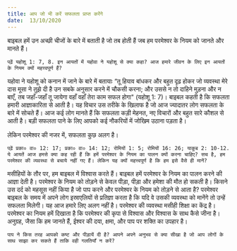 ```yaml
---
title: आप जो भी करें सफलता प्राप्त करेंगे
date:  13/10/2020
---
```


बाइबल हमें उन अच्छी चीजों के बारे में बताती है जो तब होती हैं जब हम परमेश्वर के नियम को जानते और मानते हैं।

`पढ़ें यहोशू 1: 7, 8. इन आयतों में यहोवा ने यहोशू से क्या कहा? आज हमारे जीवन के लिए इन आयतों के नियम क्यों महत्त्वपूर्ण हैं?`

यहोवा ने यहोशू को कनान में जाने के बारे में बतायाः “तू हियाव बांधकर और बहुत दृढ़ होकर जो व्यवस्था मेरे दास मूसा ने तुझे दी है उन सबके अनुसार करने में चौकसी करना; और उससे न तो दाहिने मुड़ना और न बाएँ, तब जहाँ-जहाँ तू जायेगा वहाँ वहाँ तेरा काम सफल होगा" (यहोशू 1: 7)। बाइबल कहती है कि सफलता हमारी आज्ञाकारिता से आती है। यह विचार उस तरीके के खिलाफ है जो आज ज्यादातर लोग सफलता के बारे में सोचते हैं। आज कई लोग मानते हैं कि सफलता कड़ी मेहनत, नए विचारों और बहुत सारे कौशल से आती है। बड़ी सफलता पाने के लिए आपको कई नौकरियों में जोखिम उठाना पड़ता है।

लेकिन परमेश्वर की नजर में, सफलता कुछ अलग है।

`पढ़ें प्रका० वा० 12: 17; प्रका० वा० 14: 12; रोमियों 1: 5; रोमियों 16: 26; याकूब 2: 10-12. ये आयतें आज हमसे क्या कह रही हैं कि हमें परमेश्वर के नियम का पालन क्यों करना चाहिए? सच है, हम परमेश्वर की व्यवस्था से बचाये नहीं गए हैं। लेकिन यह क्यों महत्त्वपूर्ण है कि हम इसे वैसे ही मानें?`

मसीहियों के तौर पर, हम बाइबल में विश्वास करते हैं। बाइबल हमें परमेश्वर के नियम का पालन करने की आज्ञा देती है। परमेश्वर के नियम को तोड़ने से केवल पीड़ा, पीड़ा और हमेशा की मौत हो सकती है। किसने उस दर्द को महसूस नहीं किया है जो पाप करने और परमेश्वर के नियम को तोड़ने से आता है? परमेश्वर बाइबल के समय में अपने लोग इस्राएलियों से प्रतिज्ञा करता है कि यदि वे उसकी व्यवस्था को मानेंगे तो उन्हें सफलता मिलेगी। यह आज हमारे लिए अलग नहीं है। परमेश्वर की व्यवस्था मसीही शिक्षा का केंद्र है। परमेश्वर का नियम हमें दिखाता है कि परमेश्वर की कृपा से विश्वास और विश्वास के साथ कैसे जीना है। अनुग्रह, जैसा कि हम जानते हैं, ईश्वर की दया, क्षमा, और पाप पर शक्ति का उपहार है।

`पाप ने किस तरह आपको कष्ट और पीड़ायें दी है? आपने अपने अनुभव से क्या सीखा है जो आप लोगों के साथ साझा कर सकते हैं ताकि वही गलतियाँ न करें?`